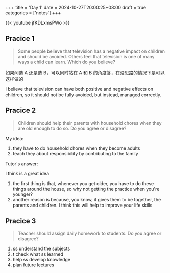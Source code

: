 +++
title = 'Day 1'
date = 2024-10-27T20:00:25+08:00
draft = true
categories = ['notes']
+++


{{< youtube jfKDLxmsPWo >}}

## Pracice 1

> Some people believe that television has a negative impact on children and should be avoided. Others feel that television is one of many ways a child can learn. Which do you believe?

如果问选 A 还是选 B，可以同时站在 A 和 B 的角度答，在没思路的情况下是可以这样做的

I believe that television can have both positive and negative effects on children, so it should not be fully avoided, but instead, managed correctly.

## Pracice 2    

> Children should help their parents with household chores when they are old enough to do so. Do you agree or disagree?

My idea:

1. they have to do household chores when they become adults
2. teach they about responsibility by contributing to the family

Tutor's answer:

I think is a great idea

1. the first thing is that, whenever you get older, you have to do these things around the house, so why not getting the practice when you're younger?
2. another reason is because, you know, it gives them to be together, the parents and children. I think this will help to improve your life skills

## Pracice 3

> Teacher should assign daily homework to students. Do you agree or disagree?

1. ss understand the subjects
2. t check what ss learned
3. help ss develop knowledge
4. plan future lectures